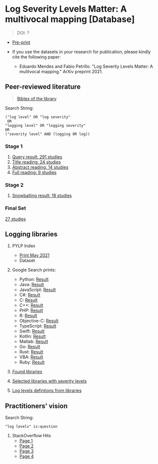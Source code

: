 # Log Severity Levels Matter: A multivocal mapping  \[Database\]
> DOI: ?

* [Pre-print](?)

* If you use the datasets in your research for publication, please kindly cite the following paper:
    - Eduardo Mendes and Fabio Petrillo. "Log Severity Levels Matter: A mulitvocal mapping." ArXiv preprint 2021.

## Peer-reviewed literature
> [Bibtex of the library](all-papers-final.bib)

Search String:
```
("log level" OR "log severity" 
 OR 
"logging level" OR "logging severity"
OR 
("severity level" AND (logging OR log))
 ```
### Stage 1
1. [Query result: 291 studies](peer-reviewed-literature/step1-studies-query.csv)
2. [Title reading: 24 studies](peer-reviewed-literature/step2-studies-title-reading.csv)
3. [Abstract reading: 14 studies](peer-reviewed-literature/step3-studies-abstract-reading.csv)
4. [Full reading: 9 studies](peer-reviewed-literature/step4-studies-full-reading.csv)

### Stage 2
1. [Snowballing result: 18 studies](peer-reviewed-literature/stage2-full-snowballing.csv)

### Final Set
[27 studies](peer-reviewed-literature/studies-final-set.csv)


## Logging libraries

1. PYLP Index
    - [Print May 2021](logging-libraries/prints/PYPL-index-May-2021.pdf)
    - Dataset

2. Google Search prints:

    - Python: [Result](logging-libraries/prints/logging-library-Python-Google-Search.pdf)
    - Java: [Result](logging-libraries/prints/logging-library-Java-Google-Search.pdf)
    - JavaScript: [Result](logging-libraries/prints/logging-library-JavaScript-Google-Search.pdf)
    - C#: [Result](logging-libraries/prints/logging-library-C#-Google-Search.pdf)
    - C: [Result](logging-libraries/prints/logging-library-C-Google-Search.pdf)
    - C++: [Result](logging-libraries/prints/logging-library-C++-Google-Search.pdf)
    - PHP: [Result](logging-libraries/prints/logging-library-php-Google-Search.pdf)
    - R: [Result](logging-libraries/prints/logging-library-R-Google-Search.pdf)
    - Objective-C: [Result](logging-libraries/prints/logging-library-ObjectiveC-Google-Search.pdf)
    - TypeScript: [Result](logging-libraries/prints/logging-library-Typescript-Google-Search.pdf)
    - Swift: [Result](logging-libraries/prints/logging-library-Swift-Google-Search.pdf)
    - Kotlin: [Result](logging-libraries/prints/logging-library-Kotlin-Google-Search.pdf)
    - Matlab: [Result](logging-libraries/prints/logging-library-Matlab-Google-Search.pdf)
    - Go: [Result](logging-libraries/prints/logging-library-php-Golang-Search.pdf)
    - Rust: [Result](logging-libraries/prints/logging-library-Rust-Google-Search.pdf)
    - VBA: [Result](logging-libraries/prints/logging-library-VBA-Google-Search.pdf)
    - Ruby: [Result](logging-libraries/prints/logging-library-Ruby-Golang-Search.pdf)


3. [Found libraries](logging-libraries/libraries-criteria.csv)

4. [Selected libraries with severity levels](logging-libraries/logging-libraries-levels.csv)

5. [Log levels defintions from libraries](logging-libraries/level-definitions.csv)

## Practitioners' vision

Search String:
```
"log levels" is:question
 ```

1. StackOverflow Hits
    - [Page 1](practitioners-view/prints/Highest-voted-posts-containing_log-levels-is-question_Stack-Overflow-page-1.pdf)
    - [Page 2](practitioners-view/prints/Highest-voted-posts-containing_log-levels-is-question_Stack-Overflow-page-2.pdf)
    - [Page 3](practitioners-view/prints/Highest-voted-posts-containing_log-levels-is-question_Stack-Overflow-page-3.pdf)
    - [Page 4](practitioners-view/prints/Highest-voted-posts-containing_log-levels-is-question_Stack-Overflow-page-4.pdf)